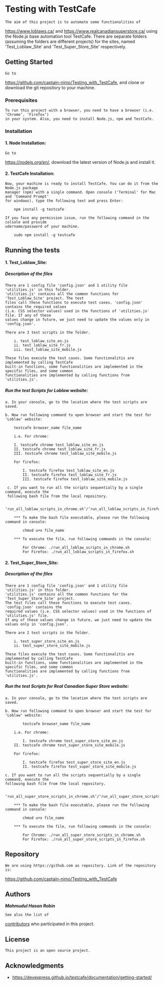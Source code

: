 # Testing with TestCafe

	The aim of this project is to automate some functionalities of
https://www.loblaws.ca/ and 
https://www.realcanadiansuperstore.ca/ using the Node.js base automation tool TestCafe.
	There are separate folders (assuming the folders are different projects) for the sites, named 
	'Test_Loblaw_Site' and 'Test_Super_Store_Site' respectively. 

## Getting Started

	Go to 
https://github.com/captain-nimo/Testing_with_TestCafe, and clone or download the git repository to your machine.
	
### Prerequisites

	To run this project with a browser, you need to have a browser (i.e. ‘Chrome’, ‘Firefox’) 
	in your system. Also, you need to install Node.js, npm and TestCafe.
	
### Installation

#### 1. Node Installation:

	Go to 
https://nodejs.org/en/, download the latest version of Node.js and install it.
	
#### 2. TestCafe Installation:

	Now, your machine is ready to install TestCafe. You can do it from the Node.js package 
	manager (npm) with a single command. Open console ('Terminal' for Mac and 'Command Prompt' 
	for windows), type the following text and press Enter:

	  	npm install -g testcafe
	
	If you face any permission issue, run the following command in the colsole and provide 
	udername/password of your machine.
		
		sudo npm install -g testcafe
	  		
## Running the tests

#### 1. Test_Loblaw_Site:

##### Description of the files

	There are 1 config file 'config.json' and 1 utility file 'utilities.js' in this folder. 
	'utilities.js' contains all the common functions for 'Test_Loblaw_Site' project. The test 
	files call these functions to execute test cases. 'config.json' contains the required values
	(i.e. CSS selector values) used in the functions of 'utilities.js' file. If any of these 
	values change in future, we just need to update the values only in 'config.json'.
		
	There are 3 test scripts in the folder.
			
		i. test_loblaw_site_en.js
		ii. test_loblaw_site_fr.js
		iii. test_loblaw_site_mobile.js
			
	These files execute the test cases. Some functionalitis are implemented by calling TestCafe 
	built-in functions, some functionalities are implemented in the specific files, and some common 
	functionalities are implemented by calling functions from 'utilities.js'.

##### Run the test Scripts for Loblaw website:

	a. In your console, go to the location where the test scripts are saved.

	b. Now run following command to open browser and start the test for 'Loblaw' website: 
	  	
		testcafe browser_name file_name

	    i.e. For chrome: 
	    		
		I. testcafe chrome test_loblaw_site_en.js 
    	II. testcafe chrome test_loblaw_site_fr.js
    	III. testcafe chrome test_loblaw_site_mobile.js 

	    For firefox: 
	    		
	    	I. testcafe firefox test_loblaw_site_en.js
	    	II. testcafe firefox test_loblaw_site_fr.js
	    	III. testcafe firefox test_loblaw_site_mobile.js
	    
	 c. If you want to run all the scripts sequentially by a single command, execute the 
	 following bash file from the local repository.
  
  		‘run_all_loblaw_scripts_in_chrome.sh’/‘run_all_loblaw_scripts_in_firefox.sh’

	    *** To make the bash file executable, please run the following command in console: 
	    	
	    	chmod u+x file_name

	    *** To execute the file, run following commands in the console: 
	    		
	    	For Chrome: ./run_all_loblaw_scripts_in_chrome.sh
	    	For Firefox: ./run_all_loblaw_scripts_in_firefox.sh
	    		
#### 2. Test_Super_Store_Site:

##### Description of the files

	There are 1 config file 'config.json' and 1 utility file 'utilities.js' in this folder. 
	'utilities.js' contains all the common functions for the 'Test_Super_Store_Site' project. 
	The test files call these functions to execute test cases. 'config.json' contains the 
	required values (i.e. CSS selector values) used in the functions of 'utilities.js' file. 
	If any of these values change in future, we just need to update the values only in 'config.json'.
		
	There are 2 test scripts in the folder.
			
		i. test_super_store_site_en.js
		ii. test_super_store_site_mobile.js
			
	These files execute the test cases. Some functionalitis are implemented by calling TestCafe 
	built-in functions, some functionalities are implemented in the specific files, and some common 
	functionalities are implemented by calling functions from 'utilities.js'.

##### Run the test Scripts for Real Canadian Super Store website:

	a. In your console, go to the location where the test scripts are saved.

	b. Now run following command to open browser and start the test for 'Loblaw' website: 
	  	
	  		testcafe browser_name file_name

	    i.e. For chrome: 
	    		
	    	I. testcafe chrome test_super_store_site_en.js 
    	II. testcafe chrome test_super_store_site_mobile.js

	    For firefox: 
	    		
	    	I. testcafe firefox test_super_store_site_en.js
	    	II. testcafe firefox test_super_store_site_mobile.js
	    
	c. If you want to run all the scripts sequentially by a single command, execute the 
	following bash file from the local repository.
  
  		‘run_all_super_store_scripts_in_chrome.sh’/‘run_all_super_store_scripts_in_firefox.sh’

	    *** To make the bash file executable, please run the following command in console: 
	    	
	    	chmod u+x file_name

	    *** To execute the file, run following commands in the console: 
	    		
	    	For Chrome: ./run_all_super_store_scripts_in_chrome.sh
	    	For Firefox: ./run_all_super_store_scripts_in_firefox.sh
		
## Repository

	We are using https://github.com as repository. Link of the repository is: 
https://github.com/captain-nimo/Testing_with_TestCafe 

## Authors

***Mahmudul Hasan Robin***

	See also the list of 
[contributors](https://github.com/captain-nimo/Testing_with_TestCafe/contributors) who participated in this project.

## License

	This project is an open source project.

## Acknowledgments

* https://devexpress.github.io/testcafe/documentation/getting-started/
